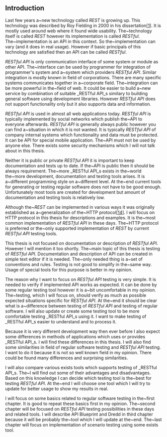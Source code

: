 ## Introduction

Last few years a~new technology called _REST_ is growing up. This technology was described by Roy Fielding in 2000 in his dissertation[[1](../README.md/#Fielding2000)]. It is mostly used around web where it found wide usability. The~technology itself is called _REST_ however its implementation is called _RESTful_. The~implementation is an API in this context. So the~implementation can vary (and it does in real usage). However if basic principals of this technology are satisfied then an API can be called _RESTful_.

_RESTful API_ is only communication interface of some system or module as other API. The~interface can be used by programmer for integration of programmer's system and a~system which providers _RESTful API_. Similar integration is mostly known in field of corporations. There are many specific systems communicates together in a~corporate field. The~integration can be more powerful in the~field of web. It could be easier to build a~new service by combination of suitable _RESTful API_s similary to building general software using development libraries. However _RESTful API_ does not support functionality only but it also supports data and information.

_RESTful API_ is used in almost all web applications today. _RESTful API_ is typically implemented by social networks which publish the~API to everyone afterwards. _RESTful API_ is generally always public however you can find a~situation in which it is not wanted. It is typically _RESTful API_ of company internal systems which functionality and data must be protected. It can be API for special mobile application. The~API must not be used by anyone else. There exists some security mechanisms which I will not talk about in this thesis.

Neither it is public or private _RESTful API_ it is important to keep documentation and tests up to date. If the~API is public then it should be always requirement. The~more _RESTful API_s exists in the~world the~more development, documentation and testing tools arises. It is a~different programming style on a~different level. At the~end current tools for generating or testing regular software does not have to be good enough. Unfortunately most tools are created for development but amount of documentation and testing tools is relatively low.

Although the~_REST_ can be implemented in various ways it was originally established as a~generalization of the~HTTP protocol[[14](../README.md/#HTTP)]. I will focus on HTTP protocol in this thesis for descriptions and examples. It is the~most common implementation of _RESTful API_ in these days. The~HTTP protocol is preferred or the~only supported implementation of _REST_ by current _RESTful API_ testing tools.

This thesis is not focused on documentation or description of _RESTful API_. However I will mention it too shortly. The~main topic of this thesis is testing of _RESTful API_. Documentation and description of API can be created in simple text editor if it is needed. The~only needed thing is a~set of conventions and rules. Testing is not good to simplify in the~same way. Usage of special tools for this purpose is better in my opinion.

The reason why I want to focus on _RESTful API_ testing is very simple. It is needed to verify if implemented API works as expected. It can be done by some regular testing tool however it is a~bit uncomfortable in my opinion. The~testing, which I will focus on, should verify as much as possible expected situations specific for _RESTful API_. At the~end it should be clear what is a~difference between testing of _RESTful API_ and testing of regular software. I will also update or create some testing tool to be more comfortable testing _RESTful API_s using it. I want to make testing of _RESTful API_s easier to understand and to process it.

Because it is very different development way then ever before I also expect some differences in methods of applications which uses or provides _RESTful API_s. I will find these differences in this thesis. I will also find some similarities in field of regular software testing and _RESTful API_ testing. I want to do it because it is not so well known field in my opinion. There could be found many differences and surprising similarities.

I will also compare various exists tools which supports testing of _RESTful API_s. The~I will find out some of their advantages and disadvantages. Based on this knowledge I can decide which testing tool is the~best for testing _RESTful API_. At the~end I will choose one tool which I will try to update for better usage to show my results in real.

I will focus on some basics related to regular software testing in the~first chapter. It is good to repeat these basics first in my opinion. The~second chapter will be focused on _RESTful API_ testing possibilities in these days and related tools. I will describe API Blueprint and Dredd in third chapter because it will be probably the~tool which I will update at the~end. The~last chapter will focus on implementation of scenario testing using some exists tool.
